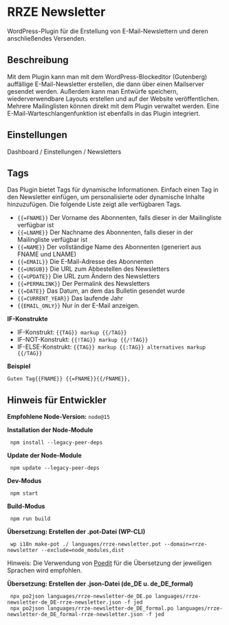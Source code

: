 # RRZE Newsletter

WordPress-Plugin für die Erstellung von E-Mail-Newslettern und deren anschließendes Versenden.

## Beschreibung

Mit dem Plugin kann man mit dem WordPress-Blockeditor (Gutenberg) auffällige E-Mail-Newsletter erstellen, die dann über einen Mailserver gesendet werden. Außerdem kann man Entwürfe speichern, wiederverwendbare Layouts erstellen und auf der Website veröffentlichen. Mehrere Mailinglisten können direkt mit dem Plugin verwaltet werden. Eine E-Mail-Warteschlangenfunktion ist ebenfalls in das Plugin integriert.

## Einstellungen

Dashboard / Einstellungen / Newsletters

## Tags

Das Plugin bietet Tags für dynamische Informationen. Einfach einen Tag in den Newsletter einfügen, um personalisierte oder dynamische Inhalte hinzuzufügen. Die folgende Liste zeigt alle verfügbaren Tags.

-   `{{=FNAME}}` Der Vorname des Abonnenten, falls dieser in der Mailingliste verfügbar ist
-   `{{=LNAME}}` Der Nachname des Abonnenten, falls dieser in der Mailingliste verfügbar ist
-   `{{=NAME}}` Der vollständige Name des Abonnenten (generiert aus FNAME und LNAME)
-   `{{=EMAIL}}` Die E-Mail-Adresse des Abonnenten
-   `{{=UNSUB}}` Die URL zum Abbestellen des Newsletters
-   `{{=UPDATE}}` Die URL zum Ändern des Newsletters
-   `{{=PERMALINK}}` Der Permalink des Newsletters
-   `{{=DATE}}` Das Datum, an dem das Bulletin gesendet wurde
-   `{{=CURRENT_YEAR}}` Das laufende Jahr
-   `{{EMAIL_ONLY}}` Nur in der E-Mail anzeigen.

**IF-Konstrukte**

-   IF-Konstrukt: `{{TAG}} markup {{/TAG}}`
-   IF-NOT-Konstrukt: `{{!TAG}} markup {{/!TAG}}`
-   IF-ELSE-Konstrukt: `{{TAG}} markup {{:TAG}} alternatives markup {{/TAG}}`

**Beispiel**

```
Guten Tag{{FNAME}} {{=FNAME}}{{/FNAME}},
```

## Hinweis für Entwickler

**Empfohlene Node-Version:** `node@15`

**Installation der Node-Module**

```shell
 npm install --legacy-peer-deps
```

**Update der Node-Module**

```shell
 npm update --legacy-peer-deps
```

**Dev-Modus**

```shell
 npm start
```

**Build-Modus**

```shell
 npm run build
```

**Übersetzung: Erstellen der .pot-Datei (WP-CLI)**

```shell
 wp i18n make-pot ./ languages/rrze-newsletter.pot --domain=rrze-newsletter --exclude=node_modules,dist
```

Hinweis: Die Verwendung von [Poedit](https://poedit.net) für die Übersetzung der jeweiligen Sprachen wird empfohlen.

**Übersetzung: Erstellen der .json-Datei (de_DE u. de_DE_formal)**

```shell
 npx po2json languages/rrze-newsletter-de_DE.po languages/rrze-newsletter-de_DE-rrze-newsletter.json -f jed
 npx po2json languages/rrze-newsletter-de_DE_formal.po languages/rrze-newsletter-de_DE_formal-rrze-newsletter.json -f jed
```
